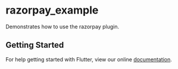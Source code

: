 # razorpay_example

Demonstrates how to use the razorpay plugin.

## Getting Started

For help getting started with Flutter, view our online
[documentation](https://flutter.io/).
